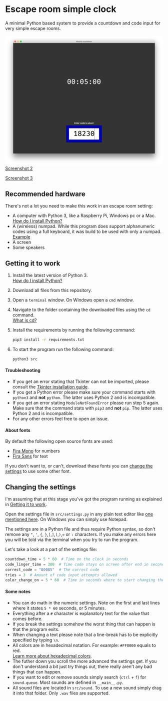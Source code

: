 # Escape room simple clock
A minimal Python based system to provide a countdown and code input for very simple escape rooms.

![A screenshot of the program](documentation/screenshot_normal.png)[Screenshot 2](documentation/screenshot_wrong.png) 

[Screenshot 3](documentation/screenshot_success.png) 



## Recommended hardware

There's not a lot you need to make this work in an escape room setting:

* A computer with Python 3, like a Raspberry Pi, Windows pc or a Mac.  
  [How do I install Python?](http://docs.python-guide.org/en/latest/starting/installation/)
* A (wireless) numpad. While this program does support alphanumeric codes using a full keyboard, it was build to be used with only a numpad.  
  [Example](https://i.ebayimg.com/images/g/KRoAAOSwVDZaDLS1/s-l300.jpg)
* A screen
* Some speakers



## Getting it to work

1. Install the latest version of Python 3.  
   [How do I install Python?](http://docs.python-guide.org/en/latest/starting/installation/)

2. Download all files from this repository.

3. Open a `terminal` window. On Windows open a `cmd` window.

4. Navigate to the folder containing the downloaded files using the `cd` command.   
   [What is cd?](https://en.wikipedia.org/wiki/Cd_(command)?)

5. Install the requirements by running the following command:

   ```bash
   pip3 install -r requirements.txt
   ```

6. To start the program run the following command:

   ```bash
   python3 src
   ```



#### Troubleshooting

* If you get an error stating that Tkinter can not be imported, please consult the [Tkinter installation guide](https://tkdocs.com/tutorial/install.html).
* If you get a Python error please make sure your command starts with `python3` and __not__ `python`. The latter uses Python 2 and is incompatible.
* If you get an error stating `ModuleNotFoundError` please run step 5 again. Make sure that the command stats with `pip3` and __not__ `pip`. The latter uses Python 2 and is incompatible.
* For any other errors feel free to open an issue.

#### About fonts

By default the following open source fonts are used:

- [Fira Mono](https://fonts.google.com/specimen/Fira+Mono) for numbers
- [Fira Sans](https://fonts.google.com/specimen/Fira+Sans) for text

If you don't want to, or can't, download these fonts you can [change the settings](#changing-the-settings) to use some other font.



## Changing the settings

I'm assuming that at this stage you've got the program running as explained in [Getting it to work](#getting-it-to-work).

Open the settings file in `src/settings.py` in any plain text editor like [one mentioned here](https://lifehacker.com/five-best-text-editors-1564907215). On Windows you can simply use Notepad.

The settings are in a Python file and thus require Python syntax, so don't remove any `"`, `'`, `{`, `}`,`[`,`]`,`(`,`)`,`=` or `:` characters. If you make any errors here you will be told via the terminal when you try to run the program.

Let's take a look at a part of the settings file:

```python
countdown_time = 5 * 60  # Time on the clock in seconds
code_linger_time = 300  # Time code stays on screen after end in seconds
correct_code = "80085"  # The correct code
tries = 3  # Amount of code input attempts allowed
color_change_on = 5 * 60  # Time in seconds where to start changing the screen color
```

#### Some notes

* You can do math in the numeric settings. Note on the first and last lines where it states `5 * 60` seconds, or 5 minutes.
* Everything after a `#` character is explanatory text for the value that comes before.
* If you break the settings somehow the worst thing that can happen is that the program exits.
* When changing a text please note that a line-break has to be explicitly specified by typing `\n`.
* All colors are in hexadecimal notation. For example: `#FF0000` equals to red.  
  [Learn more about hexadecimal colors](https://htmlcolorcodes.com/).
* The futher down you scroll the more advanced the settings get. If you don't understand a bit just try things out, there really aren't any bad things that can happen.
* If you want to edit or remove sounds simply search (`ctrl` + `f`) for `sound.queue`. Most sounds are defined in `__main__.py`.
* All sound files are located in `src/sound`. To use a new sound simply drag it into that folder. Only `.wav` files are supported.